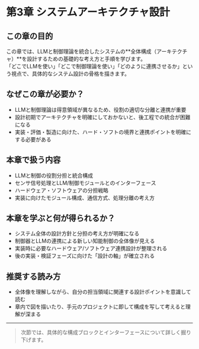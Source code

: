 # 第3章 システムアーキテクチャ設計

## この章の目的

この章では、LLMと制御理論を統合したシステムの**全体構成（アーキテクチャ）**を設計するための基礎的な考え方と手順を学びます。  
「どこでLLMを使い」「どこで制御理論を使い」「どのように連携させるか」という視点で、具体的なシステム設計の骨格を描きます。

## なぜこの章が必要か？

- LLMと制御理論は得意領域が異なるため、役割の適切な分離と連携が重要  
- 設計初期でアーキテクチャを明確にしておかないと、後工程での統合が困難になる  
- 実装・評価・製造に向けた、ハード・ソフトの境界と連携ポイントを明確にする必要がある  

## 本章で扱う内容

- LLMと制御の役割分担と統合構成  
- センサ信号処理とLLM/制御モジュールとのインターフェース  
- ハードウェア・ソフトウェアの分担戦略  
- 実装に向けたモジュール構成、通信方式、処理分離の考え方

## 本章を学ぶと何が得られるか？

- システム全体の設計方針と分担の考え方が明確になる  
- 制御器とLLMの連携による新しい知能制御の全体像が見える  
- 実装時に必要なハードウェア/ソフトウェア連携設計が整理される  
- 後の実装・検証フェーズに向けた「設計の軸」が確立される

## 推奨する読み方

- 全体像を理解しながら、自分の担当領域に関連する設計ポイントを意識して読む  
- 章内で図を描いたり、手元のプロジェクトに即して構成を写して考えると理解が深まる  

---

> 次節では、具体的な構成ブロックとインターフェースについて詳しく掘り下げます。
